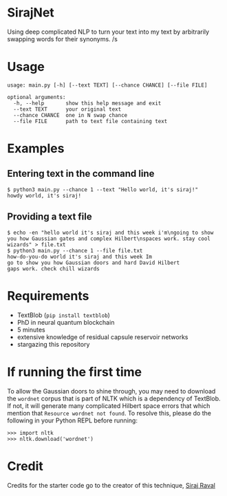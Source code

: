 # SirajNet
Using deep complicated NLP to turn your text into my text by arbitrarily swapping words for their synonyms. /s

# Usage
```
usage: main.py [-h] [--text TEXT] [--chance CHANCE] [--file FILE]

optional arguments:
  -h, --help       show this help message and exit
  --text TEXT      your original text
  --chance CHANCE  one in N swap chance
  --file FILE      path to text file containing text
```

# Examples

## Entering text in the command line
```
$ python3 main.py --chance 1 --text "Hello world, it's siraj!"
howdy world, it's siraj!
```

## Providing a text file
```
$ echo -en "hello world it's siraj and this week i'm\ngoing to show you how Gaussian gates and complex Hilbert\nspaces work. stay cool wizards" > file.txt
$ python3 main.py --chance 1 --file file.txt
how-do-you-do world it's siraj and this week Im
go to show you how Gaussian doors and hard David Hilbert
gaps work. check chill wizards
```

# Requirements
- TextBlob (`pip install textblob`)
- PhD in neural quantum blockchain
- 5 minutes
- extensive knowledge of residual capsule reservoir networks
- stargazing this repository

# If running the first time
To allow the Gaussian doors to shine through, you may need to download the `wordnet` corpus that is part of NLTK
which is a dependency of TextBlob.  If not, it will generate many complicated Hilbert space errors that
which mention that `Resource wordnet not found`.  To resolve this, please do the following in your Python
REPL before running:

```
>>> import nltk
>>> nltk.download('wordnet')
```
# Credit
Credits for the starter code go to the creator of this technique, [Siraj Raval](https://github.com/llSourcell)
